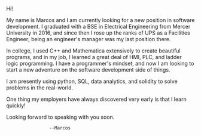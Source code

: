 Hi! 

My name is Marcos and I am currently looking for a new position in software development. 
I graduated with a BSE in Electrical Engineering from Mercer University in 2016, 
and since then I rose up the ranks of UPS as a Facilities Engineer; being an engineer's manager was my last position there. 

In college, I used C++ and Mathematica extensively to create beautiful programs, 
and in my job, I learned a great deal of HMI, PLC, and ladder logic programming. 
I have a programmer's mindset, and now I am looking to start a new adventure on the software development side of things. 

I am presently using python, SQL, data analytics, and solidity to solve problems in the real-world.

One thing my employers have always discovered very early is that I learn quickly!

Looking forward to speaking with you soon.

                    --Marcos
<!---
gatoytoro/gatoytoro is a ✨ special ✨ repository because its `README.md` (this file) appears on your GitHub profile.
You can click the Preview link to take a look at your changes.
--->
